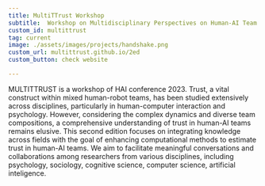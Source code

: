 ```yaml
---
title: MultiTTrust Workshop
subtitle:  Workshop on Multidisciplinary Perspectives on Human-AI Team Trust
custom_id: multittrust
tag: current
image: ./assets/images/projects/handshake.png
custom_url: multittrust.github.io/2ed
custom_button: check website

---
```

MULTITTRUST is a workshop of HAI conference 2023. Trust, a vital construct within mixed human-robot teams, has been studied extensively across disciplines, particularly in human-computer interaction and psychology. However, considering the complex dynamics and diverse team compositions, a comprehensive understanding of trust in human-AI teams remains elusive. This second edition focuses on integrating knowledge across fields with the goal of enhancing computational methods to estimate trust in human-AI teams. We aim to facilitate meaningful conversations and collaborations among researchers from various disciplines, including psychology, sociology, cognitive science, computer science, artificial inteligence.

